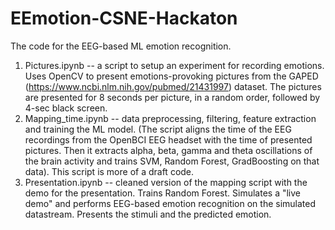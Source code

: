 # EEmotion-CSNE-Hackaton
The code for the EEG-based ML emotion recognition. 
1. Pictures.ipynb -- a script to setup an experiment for recording emotions. Uses OpenCV to present emotions-provoking pictures from the GAPED (https://www.ncbi.nlm.nih.gov/pubmed/21431997) dataset. The pictures are presented for 8 seconds per picture, in a random order, followed by 4-sec black screen.
2. Mapping_time.ipynb -- data preprocessing, filtering, feature extraction and training the ML model. (The script aligns the time of the EEG recordings from the OpenBCI EEG headset with the time of presented pictures. Then it extracts alpha, beta, gamma and theta oscillations of the brain activity and trains SVM, Random Forest, GradBoosting on that data). This script is more of a draft code.
3. Presentation.ipynb -- cleaned version of the mapping script with the demo for the presentation. Trains Random Forest. Simulates a "live demo" and performs EEG-based emotion recognition on the simulated datastream. Presents the stimuli and the predicted emotion.
